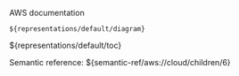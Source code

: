 AWS documentation

```drawio
${representations/default/diagram}
```

${representations/default/toc}

Semantic reference: ${semantic-ref/aws://cloud/children/6}
